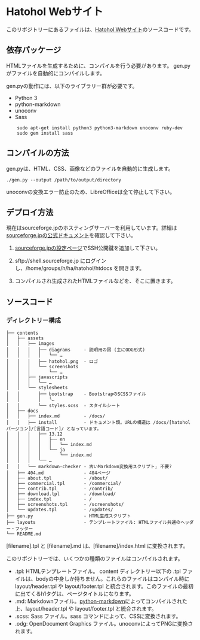 Hatohol Webサイト
=================
このリポジトリーにあるファイルは、[Hatohol Webサイト](http://www.hatohol.org)のソースコードです。

依存パッケージ
-------------
HTMLファイルを生成するために、コンパイルを行う必要があります。
gen.pyがファイルを自動的にコンパイルします。

gen.pyの動作には、以下のライブラリー群が必要です。

- Python 3
- python-markdown
- unoconv
- Sass

```shell
    sudo apt-get install python3 python3-markdown unoconv ruby-dev
    sudo gem install sass
```

コンパイルの方法
---------------
gen.pyは、HTML、CSS、画像などのファイルを自動的に生成します。

    ./gen.py --output /path/to/output/directory

unoconvの変換エラー防止のため、LibreOfficeは全て停止して下さい。

デプロイ方法
-----------
現在はsourceforge.jpのホスティングサーバーを利用しています。詳細は[sourceforge.jpの公式ドキュメント](http://sourceforge.jp/docs/FrontPage#h2-Web.E3.82.B5.E3.82.A4.E3.83.88.E3.81.AE.E3.83.9B.E3.82.B9.E3.83.86.E3.82.A3.E3.83.B3.E3.82.B0.E3.81.AB.E9.96.A2.E3.81.99.E3.82.8B.E6.96.87.E6.9B.B8)を確認して下さい。

1. [sourceforge.jpの設定ページ](https://sourceforge.jp/account/editsshkeys.php)でSSH公開鍵を追加して下さい。

2. sftp://shell.sourceforge.jp にログインし、/home/groups/h/ha/hatohol/htdocs を開きます。

3. コンパイルされ生成されたHTMLファイルなどを、そこに置きます。

ソースコード
---------------

### ディレクトリー構成
    ├── contents
    │   ├── assets
    │   │   ├── images
    │   │   │   ├── diagrams     - 説明用の図 (主にODG形式)
    │   │   │   │   └── …
    │   │   │   ├── hatohol.png  - ロゴ
    │   │   │   └── screenshots
    │   │   │       └── …
    │   │   ├── javascripts
    │   │   │   └── …
    │   │   └── stylesheets
    │   │       ├── bootstrap    - BootstrapのSCSSファイル
    │   │       │   └…
    │   │       └── styles.scss  - スタイルシート
    │   ├── docs
    │   │   ├── index.md         - /docs/
    │   │   ├── install          - ドキュメント類。URLの構造は /docs/[hatoholバージョン]/[言語コード]/ となっています。
    │   │   │   ├── 13.12
    │   │   │   │   ├── en
    │   │   │   │   │   └── index.md
    │   │   │   │   └── ja
    │   │   │   │       └── index.md
    │   │   │   └── …
    │   │   └── markdown-checker - 古いMarkdown変換用スクリプト; 不要?
    │   ├── 404.md               - 404ページ
    │   ├── about.tpl            - /about/
    │   ├── commercial.tpl       - /commercial/
    │   ├── contrib.tpl          - /contrib/
    │   ├── download.tpl         - /download/
    │   ├── index.tpl            - /
    │   ├── screenshots.tpl      - /screenshots/
    │   └── updates.tpl          - /updates/
    ├── gen.py                   - HTML生成スクリプト
    ├── layouts                  - テンプレートファイル: HTMLファイル共通のヘッダー・フッター
    └── README.md

[filename].tpl と [filename].md は、[filename]/index.html に変換されます。

このリポジトリーでは、いくつかの種類のファイルはコンパイルされます。
- .tpl: HTMLテンプレートファイル。 content ディレクトリー以下の .tpl ファイルは、bodyの中身しか持ちません。これらのファイルはコンパイル時に layout/header.tpl や layout/footer.tpl と統合されます。このファイルの最初に出てくるh1タグは、ページタイトルになります。
- .md: Markdownファイル。[python-markdown](https://pypi.python.org/pypi/Markdown)によってコンパイルされた上、layout/header.tpl や layout/footer.tpl と統合されます。
- .scss: Sass ファイル。sass コマンドによって、CSSに変換されます。
- .odg: OpenDocument Graphics ファイル。unoconvによってPNGに変換されます。

